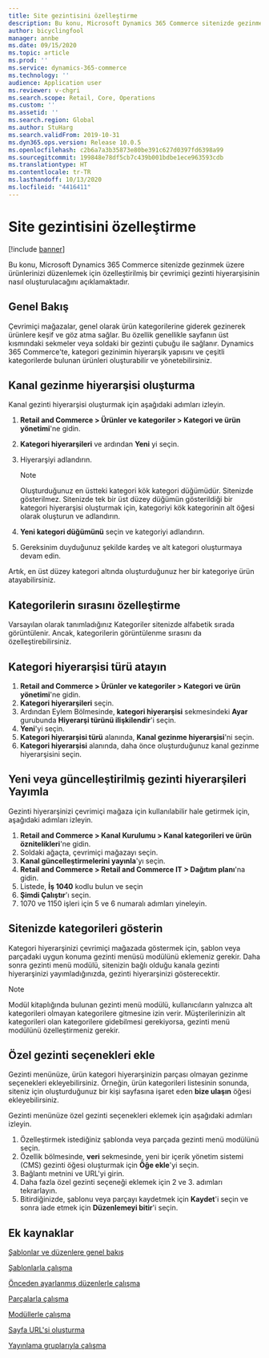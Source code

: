 ```yaml
---
title: Site gezintisini özelleştirme
description: Bu konu, Microsoft Dynamics 365 Commerce sitenizde gezinmek üzere ürünlerinizi düzenlemek için özelleştirilmiş bir çevrimiçi gezinti hiyerarşisinin nasıl oluşturulacağını açıklamaktadır.
author: bicyclingfool
manager: annbe
ms.date: 09/15/2020
ms.topic: article
ms.prod: ''
ms.service: dynamics-365-commerce
ms.technology: ''
audience: Application user
ms.reviewer: v-chgri
ms.search.scope: Retail, Core, Operations
ms.custom: ''
ms.assetid: ''
ms.search.region: Global
ms.author: StuHarg
ms.search.validFrom: 2019-10-31
ms.dyn365.ops.version: Release 10.0.5
ms.openlocfilehash: c2b6a7a3b35873e80be391c627d0397fd6398a99
ms.sourcegitcommit: 199848e78df5cb7c439b001bdbe1ece963593cdb
ms.translationtype: HT
ms.contentlocale: tr-TR
ms.lasthandoff: 10/13/2020
ms.locfileid: "4416411"
---
```

# <a name="customize-site-navigation"></a>Site gezintisini özelleştirme


[!include [banner](includes/banner.md)]

Bu konu, Microsoft Dynamics 365 Commerce sitenizde gezinmek üzere ürünlerinizi düzenlemek için özelleştirilmiş bir çevrimiçi gezinti hiyerarşisinin nasıl oluşturulacağını açıklamaktadır.

## <a name="overview"></a>Genel Bakış

Çevrimiçi mağazalar, genel olarak ürün kategorilerine giderek gezinerek ürünlere keşif ve göz atma sağlar. Bu özellik genellikle sayfanın üst kısmındaki sekmeler veya soldaki bir gezinti çubuğu ile sağlanır. Dynamics 365 Commerce'te, kategori gezinimin hiyerarşik yapısını ve çeşitli kategorilerde bulunan ürünleri oluşturabilir ve yönetebilirsiniz.

## <a name="create-a-channel-navigation-hierarchy"></a>Kanal gezinme hiyerarşisi oluşturma

Kanal gezinti hiyerarşisi oluşturmak için aşağıdaki adımları izleyin.

1. **Retail and Commerce \> Ürünler ve kategoriler \> Kategori ve ürün yönetimi**'ne gidin.
1. **Kategori hiyerarşileri** ve ardından **Yeni** yi seçin.
1. Hiyerarşiyi adlandırın.

    > [!NOTE]
    > Oluşturduğunuz en üstteki kategori kök kategori düğümüdür. Sitenizde gösterilmez. Sitenizde tek bir üst düzey düğümün gösterildiği bir kategori hiyerarşisi oluşturmak için, kategoriyi kök kategorinin alt öğesi olarak oluşturun ve adlandırın.

1. **Yeni kategori düğümünü** seçin ve kategoriyi adlandırın.
1. Gereksinim duyduğunuz şekilde kardeş ve alt kategori oluşturmaya devam edin.

Artık, en üst düzey kategori altında oluşturduğunuz her bir kategoriye ürün atayabilirsiniz.

## <a name="customize-the-order-of-categories"></a>Kategorilerin sırasını özelleştirme

Varsayılan olarak tanımladığınız Kategoriler sitenizde alfabetik sırada görüntülenir. Ancak, kategorilerin görüntülenme sırasını da özelleştirebilirsiniz.

## <a name="assign-a-category-hierarchy-type"></a>Kategori hiyerarşisi türü atayın

1. **Retail and Commerce \> Ürünler ve kategoriler \> Kategori ve ürün yönetimi**'ne gidin.
1. **Kategori hiyerarşileri** seçin.
1. Ardından Eylem Bölmesinde, **kategori hiyerarşisi** sekmesindeki **Ayar** gurubunda **Hiyerarşi türünü ilişkilendir**'i seçin.
1. **Yeni**'yi seçin.
1. **Kategori hiyerarşisi türü** alanında, **Kanal gezinme hiyerarşisi**'ni seçin.
1. **Kategori hiyerarşisi** alanında, daha önce oluşturduğunuz kanal gezinme hiyerarşisini seçin.

## <a name="publish-new-or-updated-navigation-hierarchies"></a>Yeni veya güncelleştirilmiş gezinti hiyerarşileri Yayımla

Gezinti hiyerarşinizi çevrimiçi mağaza için kullanılabilir hale getirmek için, aşağıdaki adımları izleyin.

1. **Retail and Commerce \> Kanal Kurulumu \> Kanal kategorileri ve ürün öznitelikleri**'ne gidin.
1. Soldaki ağaçta, çevrimiçi mağazayı seçin.
1. **Kanal güncelleştirmelerini yayınla**'yı seçin.
1. **Retail and Commerce \> Retail and Commerce IT \> Dağıtım planı**'na gidin.
1. Listede, **İş 1040** kodlu bulun ve seçin
1. **Şimdi Çalıştır**'ı seçin.
1. 1070 ve 1150 işleri için 5 ve 6 numaralı adımları yineleyin.

## <a name="show-categories-on-your-site"></a>Sitenizde kategorileri gösterin

Kategori hiyerarşinizi çevrimiçi mağazada göstermek için, şablon veya parçadaki uygun konuma gezinti menüsü modülünü eklemeniz gerekir. Daha sonra gezinti menü modülü, sitenizin bağlı olduğu kanala gezinti hiyerarşinizi yayımladığınızda, gezinti hiyerarşinizi gösterecektir.

> [!NOTE]
> Modül kitaplığında bulunan gezinti menü modülü, kullanıcıların yalnızca alt kategorileri olmayan kategorilere gitmesine izin verir. Müşterilerinizin alt kategorileri olan kategorilere gidebilmesi gerekiyorsa, gezinti menü modülünü özelleştirmeniz gerekir.

## <a name="add-custom-navigation-options"></a>Özel gezinti seçenekleri ekle

Gezinti menünüze, ürün kategori hiyerarşinizin parçası olmayan gezinme seçenekleri ekleyebilirsiniz. Örneğin, ürün kategorileri listesinin sonunda, siteniz için oluşturduğunuz bir kişi sayfasına işaret eden **bize ulaşın** öğesi ekleyebilirsiniz.

Gezinti menünüze özel gezinti seçenekleri eklemek için aşağıdaki adımları izleyin.

1. Özelleştirmek istediğiniz şablonda veya parçada gezinti menü modülünü seçin.
1. Özellik bölmesinde, **veri** sekmesinde, yeni bir içerik yönetim sistemi (CMS) gezinti öğesi oluşturmak için **Öğe ekle**'yi seçin.
1. Bağlantı metnini ve URL'yi girin.
1. Daha fazla özel gezinti seçeneği eklemek için 2 ve 3. adımları tekrarlayın.
1. Bitirdiğinizde, şablonu veya parçayı kaydetmek için **Kaydet**'i seçin ve sonra iade etmek için **Düzenlemeyi bitir**'i seçin.

## <a name="additional-resources"></a>Ek kaynaklar

[Şablonlar ve düzenlere genel bakış](templates-layouts-overview.md)

[Şablonlarla çalışma](work-with-templates.md)

[Önceden ayarlanmış düzenlerle çalışma](work-with-layouts.md)

[Parçalarla çalışma](work-with-fragments.md)

[Modüllerle çalışma](work-with-modules.md)

[Sayfa URL'si oluşturma](create-page-url.md)

[Yayınlama gruplarıyla çalışma](publish-groups.md)
